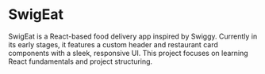 # SwigEat

SwigEat is a React-based food delivery app inspired by Swiggy. Currently in its early stages, it features a custom header and restaurant card components with a sleek, responsive UI. This project focuses on learning React fundamentals and project structuring.
